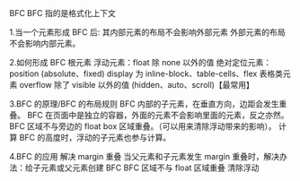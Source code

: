 BFC
BFC 指的是格式化上下文

1.当一个元素形成 BFC 后:
  其内部元素的布局不会影响外部元素
  外部元素的布局不会影响内部元素。

2.如何形成 BFC
  根元素
  浮动元素：float 除 none 以外的值
  绝对定位元素：position (absolute、fixed)
  display 为 inline-block、table-cells、flex
  表格类元素
  overflow 除了 visible 以外的值 (hidden、auto、scroll)【最常用】

3.BFC 的原理/BFC 的布局规则
  BFC 内部的子元素，在垂直方向，边距会发生重叠。
  BFC 在页面中是独立的容器，外面的元素不会影响里面的元素，反之亦然。
  BFC 区域不与旁边的 float box 区域重叠。（可以用来清除浮动带来的影响）。
  计算 BFC 的高度时，浮动的子元素也参与计算。

4.BFC 的应用
  解决 margin 重叠
  当父元素和子元素发生 margin 重叠时，解决办法：给子元素或父元素创建 BFC
  BFC 区域不与 float 区域重叠
  清除浮动